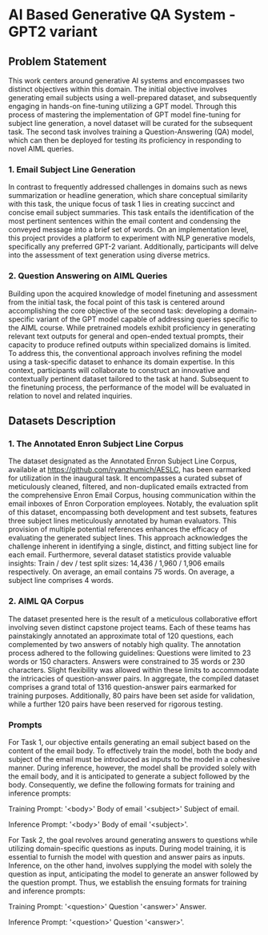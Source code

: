 # AI Based Generative QA System - GPT2 variant

## Problem Statement
This work centers around generative AI systems and encompasses two distinct objectives within this domain. The initial objective involves generating email subjects using a well-prepared dataset, and subsequently engaging in hands-on fine-tuning utilizing a GPT model. Through this process of mastering the implementation of GPT model fine-tuning for subject line generation, a novel dataset will be curated for the subsequent task. The second task involves training a Question-Answering (QA) model, which can then be deployed for testing its proficiency in responding to novel AIML queries.

### 1. Email Subject Line Generation
In contrast to frequently addressed challenges in domains such as news summarization or headline generation, which share conceptual similarity with this task, the unique focus of task 1 lies in creating succinct and concise email subject summaries. This task entails the identification of the most pertinent sentences within the email content and condensing the conveyed message into a brief set of words. On an implementation level, this project provides a platform to experiment with NLP generative models, specifically any preferred GPT-2 variant. Additionally, participants will delve into the assessment of text generation using diverse metrics.

### 2. Question Answering on AIML Queries
Building upon the acquired knowledge of model finetuning and assessment from the initial task, the focal point of this task is centered around accomplishing the core objective of the second task: developing a domain-specific variant of the GPT model capable of addressing queries specific to the AIML course. While pretrained models exhibit proficiency in generating relevant text outputs for general and open-ended textual prompts, their capacity to produce refined outputs within specialized domains is limited. To address this, the conventional approach involves refining the model using a task-specific dataset to enhance its domain expertise. In this context, participants will collaborate to construct an innovative and contextually pertinent dataset tailored to the task at hand. Subsequent to the finetuning process, the performance of the model will be evaluated in relation to novel and related inquiries.


## Datasets Description

### 1. The Annotated Enron Subject Line Corpus
The dataset designated as the Annotated Enron Subject Line Corpus, available at https://github.com/ryanzhumich/AESLC, has been earmarked for utilization in the inaugural task. It encompasses a curated subset of meticulously cleaned, filtered, and non-duplicated emails extracted from the comprehensive Enron Email Corpus, housing communication within the email inboxes of Enron Corporation employees.
Notably, the evaluation split of this dataset, encompassing both development and test subsets, features three subject lines meticulously annotated by human evaluators. This provision of multiple potential references enhances the efficacy of evaluating the generated subject lines. This approach acknowledges the challenge inherent in identifying a single, distinct, and fitting subject line for each email.
Furthermore, several dataset statistics provide valuable insights:
Train / dev / test split sizes: 14,436 / 1,960 / 1,906 emails respectively.
On average, an email contains 75 words.
On average, a subject line comprises 4 words.

### 2. AIML QA Corpus
The dataset presented here is the result of a meticulous collaborative effort involving seven distinct capstone project teams. Each of these teams has painstakingly annotated an approximate total of 120 questions, each complemented by two answers of notably high quality. The annotation process adhered to the following guidelines:
Questions were limited to 23 words or 150 characters.
Answers were constrained to 35 words or 230 characters.
Slight flexibility was allowed within these limits to accommodate the intricacies of question-answer pairs. In aggregate, the compiled dataset comprises a grand total of 1316 question-answer pairs earmarked for training purposes. Additionally, 80 pairs have been set aside for validation, while a further 120 pairs have been reserved for rigorous testing.

### Prompts

For Task 1, our objective entails generating an email subject based on the content of the email body. To effectively train the model, both the body and subject of the email must be introduced as inputs to the model in a cohesive manner. During inference, however, the model shall be provided solely with the email body, and it is anticipated to generate a subject followed by the body. Consequently, we define the following formats for training and inference prompts:

Training Prompt: '\<body>' Body of email '\<subject>' Subject of email.

Inference Prompt: '\<body>' Body of email '\<subject>'.

For Task 2, the goal revolves around generating answers to questions while utilizing domain-specific questions as inputs. During model training, it is essential to furnish the model with question and answer pairs as inputs. Inference, on the other hand, involves supplying the model with solely the question as input, anticipating the model to generate an answer followed by the question prompt. Thus, we establish the ensuing formats for training and inference prompts:

Training Prompt: '\<question>' Question '\<answer>' Answer.

Inference Prompt: '\<question>' Question '\<answer>'.


